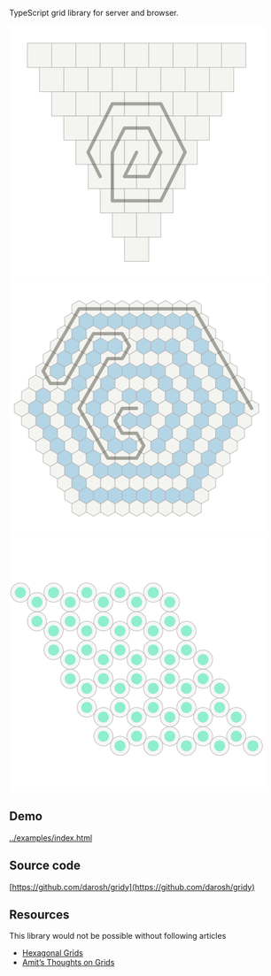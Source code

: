 TypeScript grid library for server and browser. 

![](../examples/output/demo1.svg)
![](../examples/output/demo2.svg)
![](../examples/output/demo3.svg)

## Demo

[../examples/index.html](../examples/index.html)

## Source code

[https://github.com/darosh/gridy](https://github.com/darosh/gridy)

## Resources

This library would not be possible without following articles
* [Hexagonal Grids](http://www.redblobgames.com/grids/hexagons/) 
* [Amit’s Thoughts on Grids](http://www-cs-students.stanford.edu/~amitp/game-programming/grids/)
